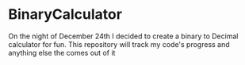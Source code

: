 # BinaryCalculator
 On the night of December 24th I decided to create a binary to Decimal calculator for fun. This repository will track my code's progress and anything else the comes out of it
